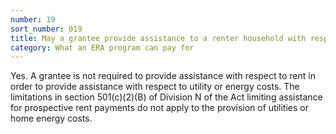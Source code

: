```yaml
---
number: 19
sort_number: 019
title: May a grantee provide assistance to a renter household with respect to utility or energy costs without also covering rent?
category: What an ERA program can pay for
---
```


Yes. A grantee is not required to provide assistance with respect to rent in order to provide assistance with respect to utility or energy costs. The limitations in section 501(c)(2)(B) of Division N of the Act limiting assistance for prospective rent payments do not apply to the provision of utilities or home energy costs.

